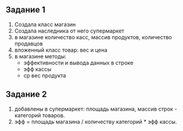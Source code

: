 ## Задание 1
1. Создала класс магазин
2. Создала наследника от него супермаркет
3. в магазине количество касс, массив продуктов, количество продавцов 
4. вложенный класс товар: вес и цена 
5. в магазине методы: 
    - эффективности и вывода данных в строке
    - эфф кассы
    - ср вес продукта 


## Задание 2
1. добавлены в супермаркет: площадь магазина, массив строк - категорий товаров.
2. эфф =  площадь магазина / количеству категорий * эфф кассы.
